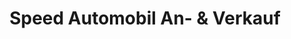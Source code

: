 ---
title: "Speed Automobil An- & Verkauf"
url: /juelich/speed-automobil-an-und-verkauf/
shop: Autohaus
---